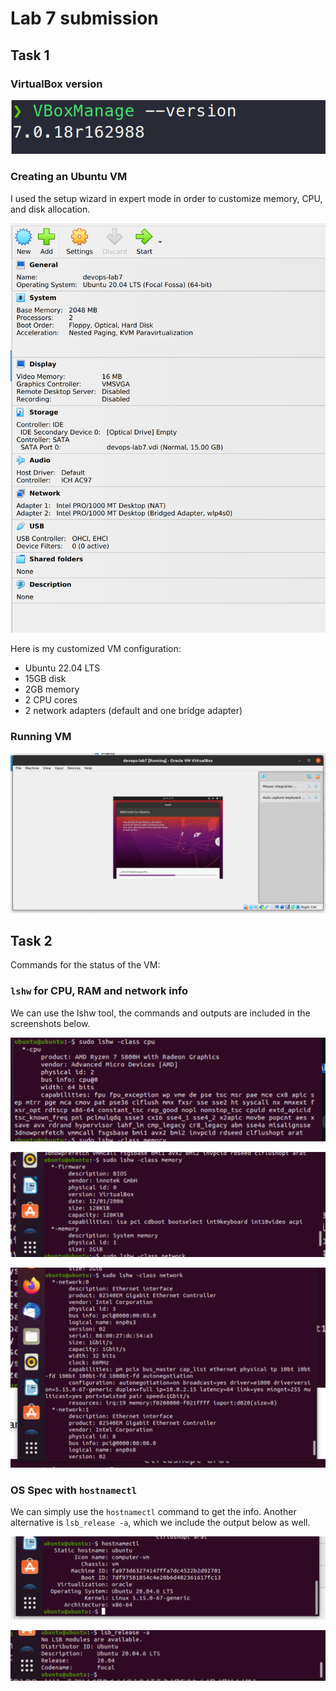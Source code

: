 # Lab 7 submission

## Task 1

### VirtualBox version

![version](screens/vbox-version.png)

### Creating an Ubuntu VM

I used the setup wizard in expert mode in order to customize memory, CPU, and disk allocation.

![setup](screens/setup.png)

Here is my customized VM configuration:

- Ubuntu 22.04 LTS
- 15GB disk
- 2GB memory
- 2 CPU cores
- 2 network adapters (default and one bridge adapter)

### Running VM

![running](screens/running.png)



## Task 2

Commands for the status of the VM:



### `lshw` for CPU, RAM and network info

We can use the lshw tool, the commands and outputs are included in the screenshots below.

![lscpu](screens/cpu.png)

![ram](screens/ram.png)

![net](screens/net.png)

### OS Spec with `hostnamectl`

We can simply use the `hostnamectl` command to get the info. Another alternative is `lsb_release -a`, which we include the output below as well.

![hostnamectl](screens/hostnamectl.png)

![lsb](screens/lsbrelease.png)